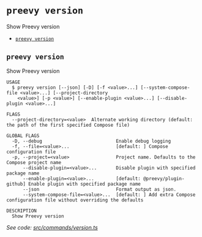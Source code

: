 `preevy version`
================

Show Preevy version

* [`preevy version`](#preevy-version)

## `preevy version`

Show Preevy version

```
USAGE
  $ preevy version [--json] [-D] [-f <value>...] [--system-compose-file <value>...] [--project-directory
    <value>] [-p <value>] [--enable-plugin <value>...] [--disable-plugin <value>...]

FLAGS
  --project-directory=<value>  Alternate working directory (default: the path of the first specified Compose file)

GLOBAL FLAGS
  -D, --debug                           Enable debug logging
  -f, --file=<value>...                 [default: ] Compose configuration file
  -p, --project=<value>                 Project name. Defaults to the Compose project name
      --disable-plugin=<value>...       Disable plugin with specified package name
      --enable-plugin=<value>...        [default: @preevy/plugin-github] Enable plugin with specified package name
      --json                            Format output as json.
      --system-compose-file=<value>...  [default: ] Add extra Compose configuration file without overriding the defaults

DESCRIPTION
  Show Preevy version
```

_See code: [src/commands/version.ts](https://github.com/livecycle/preevy/blob/v0.0.67/src/commands/version.ts)_
